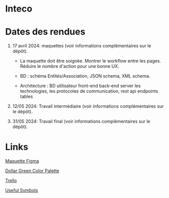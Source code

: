 # Inteco

# Dates des rendues

1. 17 avril 2024: maquettes (voir informations complémentaires sur le dépôt).

    - La maquette doit être soignée. Montrer le workflow entre les pages. Réduire le nombre d'action pour une bonne UX.

    - BD : schéma Entités/Association, JSON schema, XML schema.

    - Architecture : BD utilisateur front-end back-end server les technologies, les protocoles de communication, rest api endpoints tables

2. 12/05  2024: Travail intermédiaire (voir informations complémentaires sur le dépôt).

3. 31/05 2024: Travail final (voir informations complémentaires sur le dépôt).

# Links

[Maquette Figma](https://www.figma.com/file/3bNyQA7dfm3mrh0eTpXcri/Eco-Boite-d'int%C3%A9rim?type=design&node-id=204-4&mode=design&t=f89lW3UKefU2b3pZ-0)

[Dollar Green Color Palette](https://www.color-hex.com/color-palette/86230)

[Trello](https://trello.com/b/5MKgHEgs/inteco)

[Useful Symbols](https://www.figma.com/file/jjUAZzAHVu6f84k77VfsPK/App-Permissions-Popup-Screen-(Community)?type=design&node-id=1-68&mode=design&t=OXhK4keFbU8Drb9C-0)
